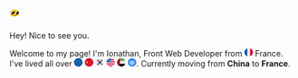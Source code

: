 ## <img src="./assets/cool.gif" width="18" display='inline-block'> 
Hey! Nice to see you.

Welcome to my page!
I'm Ionathan, Front Web Developer from <img src="./assets/france.png" width="15" display='inline-block'> France. 
I've lived all over 
<img src="./assets/european union.png" width="15" display='inline-block'>
<img src="./assets/china.png" width="15" display='inline-block'> 
<img src="./assets/south korea.png" width="15" display='inline-block'> 
<img src="./assets/united states.png" width="15" display='inline-block'> 
<img src="./assets/united arab emirates.png" width="15" display='inline-block'> 
<img src="./assets/united nations.png" width="15" display='inline-block'>.
Currently moving from <b>China</b> to <b>France</b>.